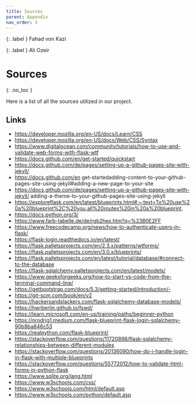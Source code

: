 ```yaml
---
title: Sources
parent: Appendix
nav_order: 3
---
```


{: .label }
Fahad von Kazi

{: .label }
Ali Ozeir

# Sources
{: .no_toc }

Here is a list of all the sources utilized in our project.

## Links
- https://developer.mozilla.org/en-US/docs/Learn/CSS
- https://developer.mozilla.org/en-US/docs/Web/CSS/Syntax
- https://www.digitalocean.com/community/tutorials/how-to-use-and-validate-web-forms-with-flask-wtf
- https://docs.github.com/en/get-started/quickstart
- https://docs.github.com/de/pages/setting-up-a-github-pages-site-with-jekyll/
- https://docs.github.com/en get-startedadding-content-to-your-github-pages-site-using-jekyll#adding-a-new-page-to-your-site
- https://docs.github.com/de/pages/setting-up-a-github-pages-site-with-jekyll/
adding-a-theme-to-your-github-pages-site-using-jekyll
- https://exploreflask.com/en/latest/blueprints.html#:~:text=To%20use%20a%20blueprint%2C%20you,all%20routes%20in%20a%20blueprint.
- https://docs.python.org/3/
- https://www.farb-tabelle.de/de/rgb2hex.htm?q=%23B0E2FF
- https://www.freecodecamp.org/news/how-to-authenticate-users-in-flask/
- https://flask-login.readthedocs.io/en/latest/
- https://flask.palletsprojects.com/en/2.3.x/patterns/wtforms/
- https://flask.palletsprojects.com/en/3.0.x/blueprints/
- https://flask.palletsprojects.com/en/latest/tutorial/database/#connect-to-the-database
- https://flask-sqlalchemy.palletsprojects.com/en/latest/models/
- https://www.geeksforgeeks.org/how-to-start-vs-code-from-the-terminal-command-line/
- https://getbootstrap.com/docs/5.3/getting-started/introduction/- 
- https://git-scm.com/book/en/v2
- https://hackersandslackers.com/flask-sqlalchemy-database-models/
- https://hwrberlin.github.io/fswd/
- https://learn.microsoft.com/en-us/training/paths/beginner-python
- https://nrodrig1.medium.com/flask-blueprint-flask-login-sqlalchemy-90b8ba846c53
- https://realpython.com/flask-blueprint/
- https://stackoverflow.com/questions/11720898/flask-sqlalchemy-relationships-between-different-modules
- https://stackoverflow.com/questions/20136090/how-do-i-handle-login-in-flask-with-multiple-blueprints
- https://stackoverflow.com/questions/55772012/how-to-validate-html-forms-in-python-flask
- https://www.sqlite.org/lang.html
- https://www.w3schools.com/css/
- https://www.w3schools.com/html/default.asp
- https://www.w3schools.com/python/default.asp